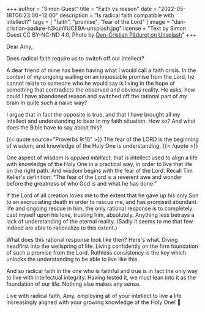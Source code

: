 +++
author = "Simon Guest"
title = "Faith vs reason"
date = "2022-05-18T06:23:00+12:00"
description = "Is radical faith compatible with intellect?"
tags = [ "faith", "promise", "fear of the Lord" ]
image = "dan-cristian-padure-h3kuhYUCE9A-unsplash.jpg"
license = "Text by Simon Guest CC BY-NC-ND 4.0, Photo by [Dan-Cristian Pădureț on Unsplash](https://unsplash.com/photos/h3kuhYUCE9A)"
+++

Dear Amy,

Does radical faith require us to switch off our intellect?

A dear friend of mine has been having what I would call a faith crisis. In the context of my ongoing waiting on an impossible promise from the Lord, he cannot relate to someone who he would say is living in the hope of something that contradicts the observed and obvious reality. He asks, how could I have abandoned reason and switched off the rational part of my brain in quite such a naive way?

I argue that in fact the opposite is true, and that I have brought all my intellect and understanding to bear in my faith situation. How so? And what does the Bible have to say about this?

{{< quote source="Proverbs 9:10" >}}
The fear of the LORD is the beginning of wisdom, and knowledge of the Holy One is understanding.
{{< /quote >}}

One aspect of wisdom is _applied intellect_, that is intellect used to align a life with knowledge of the Holy One in a practical way, in order to live that life on the right path.  And wisdom begins with the fear of the Lord. Recall Tim Keller's definition: “The fear of the Lord is a reverent awe and wonder before the greatness of who God is and what he has done.”

If the Lord of all creation loves me to the extent that he gave up his only Son to an excruciating death in order to rescue me, and has promised abundant life and ongoing rescue in him, the only rational response is to completely cast myself upon his love, trusting him, absolutely. Anything less betrays a lack of understanding of the eternal reality. (Sadly it seems to me that few indeed are able to rationalize to this extent.)

What does this rational response look like then? Here's what. Diving headfirst into the wellspring of life. Living confidently on the firm foundation of such a promise from the Lord.  Ruthless consistency is the key which unlocks the understanding to be able to live like this.

And so radical faith in the one who is faithful and true is in fact the only way to live with intellectual integrity. Having tested it, we must lean into it as the foundation of our life. Nothing else makes any sense.

Live with radical faith, Amy, employing all of your intellect to live a life increasingly aligned with your growing knowledge of the Holy One! 🙏
